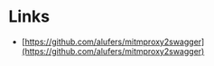 # Links

- [https://github.com/alufers/mitmproxy2swagger](https://github.com/alufers/mitmproxy2swagger)